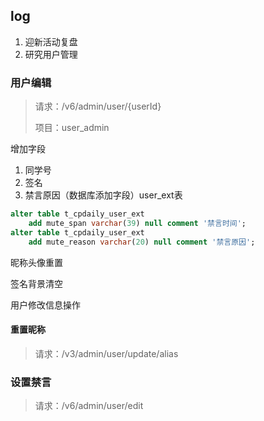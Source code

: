 ## log

1. 迎新活动复盘
2. 研究用户管理

### 用户编辑

> 请求：/v6/admin/user/{userId}
>
> 项目：user_admin

增加字段

1. 同学号
2. 签名
3. 禁言原因（数据库添加字段）user_ext表

```sql
alter table t_cpdaily_user_ext
	add mute_span varchar(39) null comment '禁言时间';
alter table t_cpdaily_user_ext
	add mute_reason varchar(20) null comment '禁言原因';
```

昵称头像重置

签名背景清空

用户修改信息操作

#### 重置昵称

> 请求：/v3/admin/user/update/alias

### 设置禁言

> 请求：/v6/admin/user/edit





